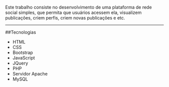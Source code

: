 Este trabalho consiste no desenvolvimento de uma plataforma de rede social simples, que permita que usuários acessem ela, visualizem publicações, criem perfis, criem novas publicações e etc.

---

##Tecnologias
- HTML
- CSS
- Bootstrap
- JavaScript
- JQuery
- PHP
- Servidor Apache
- MySQL
